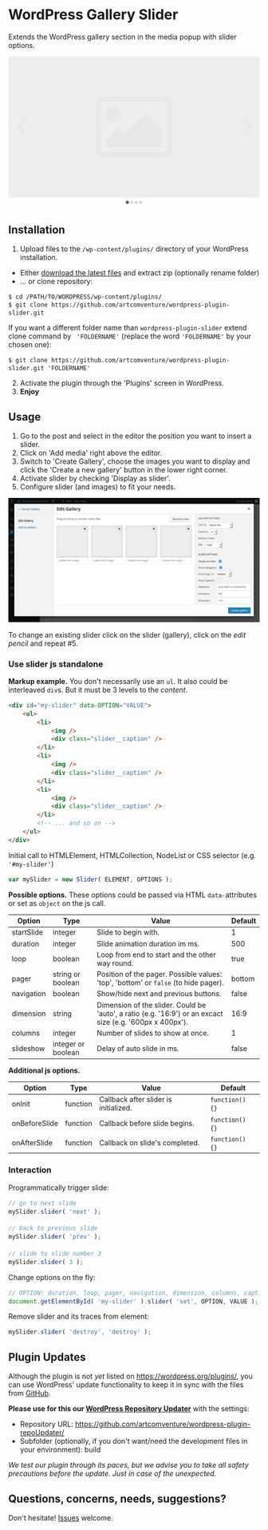 # WordPress Gallery Slider

Extends the WordPress gallery section in the media popup with slider options.

![image](assets/screenshot-1.png)

## Installation

1. Upload files to the `/wp-content/plugins/` directory of your WordPress installation.
  * Either [download the latest files](https://github.com/artcomventure/wordpress-plugin-slider/archive/master.zip) and extract zip (optionally rename folder)
  * ... or clone repository:
  ```
  $ cd /PATH/TO/WORDPRESS/wp-content/plugins/
  $ git clone https://github.com/artcomventure/wordpress-plugin-slider.git
  ```
  If you want a different folder name than `wordpress-plugin-slider` extend clone command by ` 'FOLDERNAME'` (replace the word `'FOLDERNAME'` by your chosen one):
  ```
  $ git clone https://github.com/artcomventure/wordpress-plugin-slider.git 'FOLDERNAME'
  ```
2. Activate the plugin through the 'Plugins' screen in WordPress.
3. **Enjoy**

## Usage

1. Go to the post and select in the editor the position you want to insert a slider.
2. Click on 'Add media' right above the editor.
3. Switch to 'Create Gallery', choose the images you want to display and click the 'Create a new gallery' button in the lower right corner.
4. Activate slider by checking 'Display as slider'.
5. Configure slider (and images) to fit your needs.

![image](assets/screenshot-2.png)

To change an existing slider click on the slider (gallery), click on the _edit pencil_ and repeat #5.

### Use slider js standalone

**Markup example.** You don't necessarily use an `ul`. It also could be interleaved `div`s. But it must be 3 levels to the _content_.

```html
<div id="my-slider" data-OPTION="VALUE">
    <ul>
        <li>
            <img />
            <div class="slider__caption" />
        </li>
        <li>
            <img />
            <div class="slider__caption" />
        </li>
        <li>
            <img />
            <div class="slider__caption" />
        </li>
        <!-- ... and so on -->
    </ul>
</div>
```

Initial call to HTMLElement, HTMLCollection, NodeList or CSS selector (e.g. `'#my-slider'`)

```javascript
var mySlider = new Slider( ELEMENT, OPTIONS );
```

**Possible options.** These options could be passed via HTML `data-`attributes or set as `object` on the js call.

|Option|Type|Value|Default|
|------|----|-----|-------|
|startSlide|integer|Slide to begin with.|1|
|duration|integer|Slide animation duration im ms.|500|
|loop|boolean|Loop from end to start and the other way round.|true|
|pager|string or boolean|Position of the pager. Possible values: 'top', 'bottom' or `false` (to hide pager).|bottom|
|navigation|boolean|Show/hide next and previous buttons.|false|
|dimension|string|Dimension of the slider. Could be 'auto', a ratio (e.g. '16:9') or an excact size (e.g. '600px x 400px').|16:9|
|columns|integer|Number of slides to show at once.|1|
|slideshow|integer or boolean|Delay of auto slide in ms.|false|

**Additional js options.**

|Option|Type|Value|Default|
|------|----|-----|-------|
|onInit|function|Callback after slider is initialized.|`function() {}`|
|onBeforeSlide|function|Callback before slide begins.|`function() {}`|
|onAfterSlide|function|Callback on slide's completed.|`function() {}`|

### Interaction

Programmatically trigger slide:

```javascript
// go to next slide
mySlider.slider( 'next' );

// back to previous slide
mySlider.slider( 'prev' );

// slide to slide number 3
mySlider.slider( 3 );
```

Change options on the fly:

```javascript
// OPTION: duration, loop, pager, navigation, dimension, columns, captions or slideshow
document.getElementById( 'my-slider' ).slider( 'set', OPTION, VALUE );
```

Remove slider and its traces from element:

```javascript
mySlider.slider( 'destroy', 'destroy' );
```

## Plugin Updates

Although the plugin is not _yet_ listed on https://wordpress.org/plugins/, you can use WordPress' update functionality to keep it in sync with the files from [GitHub](https://github.com/artcomventure/wordpress-plugin-slider).

**Please use for this our [WordPress Repository Updater](https://github.com/artcomventure/wordpress-plugin-repoUpdater)** with the settings:

* Repository URL: https://github.com/artcomventure/wordpress-plugin-repoUpdater/
* Subfolder (optionally, if you don't want/need the development files in your environment): build

_We test our plugin through its paces, but we advise you to take all safety precautions before the update. Just in case of the unexpected._

## Questions, concerns, needs, suggestions?

Don't hesitate! [Issues](https://github.com/artcomventure/wordpress-plugin-slider/issues) welcome.
